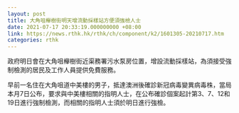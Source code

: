 ```yaml
---
layout: post
title: 大角咀櫸樹街明天增流動採樣站方便須強檢人士
date: 2021-07-17 20:33:19.000000000 +08:00
link: https://news.rthk.hk/rthk/ch/component/k2/1601305-20210717.htm
categories: rthk
---
```


政府明日會在大角咀櫸樹街近渠務署污水泵房位置，增設流動採樣站，為須接受強制檢測的居民及工作人員提供免費服務。

早前一名住在大角咀道中美樓的男子，抵達澳洲後確診新冠病毒變異病毒株，當局本月7日公布，要求與中美樓相關的指明人士，在公布確診個案起計第3、7、12和19日進行強制檢測，而相關的指明人士須於明日進行強檢。
